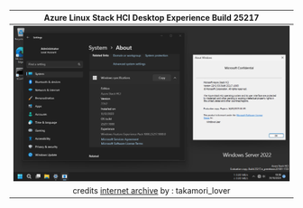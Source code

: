 
| Azure Linux Stack HCI Desktop Experience Build 25217 |
|-|
| ![](Image/VMware1.png) |
| <div align="center"> credits [internet archive](https://archive.org/details/AZHCI25217_Desktop) by : takamori_lover </div> |
